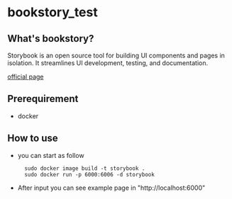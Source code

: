 # bookstory_test

## What's bookstory?
Storybook is an open source tool for building UI components and pages in isolation. It streamlines UI development, testing, and documentation.

[official page](https://storybook.js.org/)

## Prerequirement
- docker

## How to use

- you can start as follow

        sudo docker image build -t storybook .
        sudo docker run -p 6000:6006 -d storybook
    
- After input you can see example page in "http://localhost:6000"
